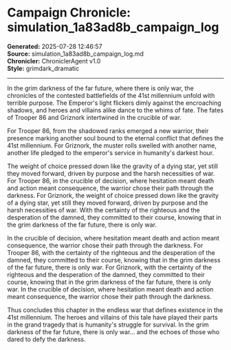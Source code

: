 # Campaign Chronicle: simulation_1a83ad8b_campaign_log

**Generated:** 2025-07-28 12:46:57  
**Source:** simulation_1a83ad8b_campaign_log.md  
**Chronicler:** ChroniclerAgent v1.0  
**Style:** grimdark_dramatic  

---

In the grim darkness of the far future, where there is only war, the chronicles of the contested battlefields of the 41st millennium unfold with terrible purpose. The Emperor's light flickers dimly against the encroaching shadows, and heroes and villains alike dance to the whims of fate. The fates of Trooper 86 and Griznork intertwined in the crucible of war.

For Trooper 86, from the shadowed ranks emerged a new warrior, their presence marking another soul bound to the eternal conflict that defines the 41st millennium. For Griznork, the muster rolls swelled with another name, another life pledged to the emperor's service in humanity's darkest hour. 

The weight of choice pressed down like the gravity of a dying star, yet still they moved forward, driven by purpose and the harsh necessities of war. For Trooper 86, in the crucible of decision, where hesitation meant death and action meant consequence, the warrior chose their path through the darkness. For Griznork, the weight of choice pressed down like the gravity of a dying star, yet still they moved forward, driven by purpose and the harsh necessities of war. With the certainty of the righteous and the desperation of the damned, they committed to their course, knowing that in the grim darkness of the far future, there is only war. 

In the crucible of decision, where hesitation meant death and action meant consequence, the warrior chose their path through the darkness. For Trooper 86, with the certainty of the righteous and the desperation of the damned, they committed to their course, knowing that in the grim darkness of the far future, there is only war. For Griznork, with the certainty of the righteous and the desperation of the damned, they committed to their course, knowing that in the grim darkness of the far future, there is only war. In the crucible of decision, where hesitation meant death and action meant consequence, the warrior chose their path through the darkness.

Thus concludes this chapter in the endless war that defines existence in the 41st millennium. The heroes and villains of this tale have played their parts in the grand tragedy that is humanity's struggle for survival. In the grim darkness of the far future, there is only war... and the echoes of those who dared to defy the darkness.